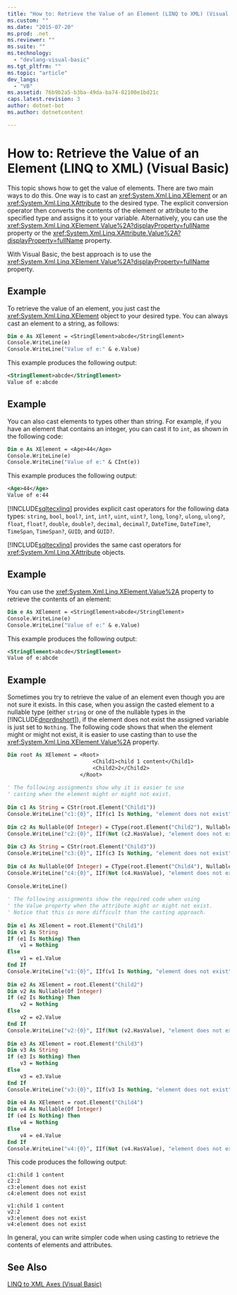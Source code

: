 ```yaml
---
title: "How to: Retrieve the Value of an Element (LINQ to XML) (Visual Basic) | Microsoft Docs"
ms.custom: ""
ms.date: "2015-07-20"
ms.prod: .net
ms.reviewer: ""
ms.suite: ""
ms.technology: 
  - "devlang-visual-basic"
ms.tgt_pltfrm: ""
ms.topic: "article"
dev_langs: 
  - "VB"
ms.assetid: 76b9b2a5-b3ba-49da-ba74-82100e1bd21c
caps.latest.revision: 3
author: dotnet-bot
ms.author: dotnetcontent

---
```

# How to: Retrieve the Value of an Element (LINQ to XML) (Visual Basic)
This topic shows how to get the value of elements. There are two main ways to do this. One way is to cast an <xref:System.Xml.Linq.XElement> or an <xref:System.Xml.Linq.XAttribute> to the desired type. The explicit conversion operator then converts the contents of the element or attribute to the specified type and assigns it to your variable. Alternatively, you can use the <xref:System.Xml.Linq.XElement.Value%2A?displayProperty=fullName> property or the <xref:System.Xml.Linq.XAttribute.Value%2A?displayProperty=fullName> property.  
  
 With Visual Basic, the best approach is to use the <xref:System.Xml.Linq.XElement.Value%2A?displayProperty=fullName> property.  
  
## Example  
 To retrieve the value of an element, you just cast the <xref:System.Xml.Linq.XElement> object to your desired type. You can always cast an element to a string, as follows:  
  
```vb  
Dim e As XElement = <StringElement>abcde</StringElement>  
Console.WriteLine(e)  
Console.WriteLine("Value of e:" & e.Value)  
```  
  
 This example produces the following output:  
  
```xml  
<StringElement>abcde</StringElement>  
Value of e:abcde  
```  
  
## Example  
 You can also cast elements to types other than string. For example, if you have an element that contains an integer, you can cast it to `int`, as shown in the following code:  
  
```vb  
Dim e As XElement = <Age>44</Age>  
Console.WriteLine(e)  
Console.WriteLine("Value of e:" & CInt(e))  
```  
  
 This example produces the following output:  
  
```xml  
<Age>44</Age>  
Value of e:44  
```  
  
 [!INCLUDE[sqltecxlinq](~/includes/sqltecxlinq-md.md)] provides explicit cast operators for the following data types: `string`, `bool`, `bool?`, `int`, `int?`, `uint`, `uint?`, `long`, `long?`, `ulong`, `ulong?`, `float`, `float?`, `double`, `double?`, `decimal`, `decimal?`, `DateTime`, `DateTime?`, `TimeSpan`, `TimeSpan?`, `GUID`, and `GUID?`.  
  
 [!INCLUDE[sqltecxlinq](~/includes/sqltecxlinq-md.md)] provides the same cast operators for <xref:System.Xml.Linq.XAttribute> objects.  
  
## Example  
 You can use the <xref:System.Xml.Linq.XElement.Value%2A> property to retrieve the contents of an element:  
  
```vb  
Dim e As XElement = <StringElement>abcde</StringElement>  
Console.WriteLine(e)  
Console.WriteLine("Value of e:" & e.Value)  
```  
  
 This example produces the following output:  
  
```xml  
<StringElement>abcde</StringElement>  
Value of e:abcde  
```  
  
## Example  
 Sometimes you try to retrieve the value of an element even though you are not sure it exists. In this case, when you assign the casted element to a nullable type (either `string` or one of the nullable types in the [!INCLUDE[dnprdnshort](~/includes/dnprdnshort-md.md)]), if the element does not exist the assigned variable is just set to `Nothing`. The following code shows that when the element might or might not exist, it is easier to use casting than to use the <xref:System.Xml.Linq.XElement.Value%2A> property.  
  
```vb  
Dim root As XElement = <Root>  
                           <Child1>child 1 content</Child1>  
                           <Child2>2</Child2>  
                       </Root>  
  
' The following assignments show why it is easier to use  
' casting when the element might or might not exist.  
  
Dim c1 As String = CStr(root.Element("Child1"))  
Console.WriteLine("c1:{0}", IIf(c1 Is Nothing, "element does not exist", c1))  
  
Dim c2 As Nullable(Of Integer) = CType(root.Element("Child2"), Nullable(Of Integer))  
Console.WriteLine("c2:{0}", IIf(Not (c2.HasValue), "element does not exist", c2.ToString()))  
  
Dim c3 As String = CStr(root.Element("Child3"))  
Console.WriteLine("c3:{0}", IIf(c3 Is Nothing, "element does not exist", c3))  
  
Dim c4 As Nullable(Of Integer) = CType(root.Element("Child4"), Nullable(Of Integer))  
Console.WriteLine("c4:{0}", IIf(Not (c4.HasValue), "element does not exist", c4.ToString()))  
  
Console.WriteLine()  
  
' The following assignments show the required code when using  
' the Value property when the attribute might or might not exist.  
' Notice that this is more difficult than the casting approach.  
  
Dim e1 As XElement = root.Element("Child1")  
Dim v1 As String  
If (e1 Is Nothing) Then  
    v1 = Nothing  
Else  
    v1 = e1.Value  
End If  
Console.WriteLine("v1:{0}", IIf(v1 Is Nothing, "element does not exist", v1))  
  
Dim e2 As XElement = root.Element("Child2")  
Dim v2 As Nullable(Of Integer)  
If (e2 Is Nothing) Then  
    v2 = Nothing  
Else  
    v2 = e2.Value  
End If  
Console.WriteLine("v2:{0}", IIf(Not (v2.HasValue), "element does not exist", v2))  
  
Dim e3 As XElement = root.Element("Child3")  
Dim v3 As String  
If (e3 Is Nothing) Then  
    v3 = Nothing  
Else  
    v3 = e3.Value  
End If  
Console.WriteLine("v3:{0}", IIf(v3 Is Nothing, "element does not exist", v3))  
  
Dim e4 As XElement = root.Element("Child4")  
Dim v4 As Nullable(Of Integer)  
If (e4 Is Nothing) Then  
    v4 = Nothing  
Else  
    v4 = e4.Value  
End If  
Console.WriteLine("v4:{0}", IIf(Not (v4.HasValue), "element does not exist", v4))  
```  
  
 This code produces the following output:  
  
```  
c1:child 1 content  
c2:2  
c3:element does not exist  
c4:element does not exist  
  
v1:child 1 content  
v2:2  
v3:element does not exist  
v4:element does not exist  
```  
  
 In general, you can write simpler code when using casting to retrieve the contents of elements and attributes.  
  
## See Also  
 [LINQ to XML Axes (Visual Basic)](../../../../visual-basic/programming-guide/concepts/linq/linq-to-xml-axes.md)